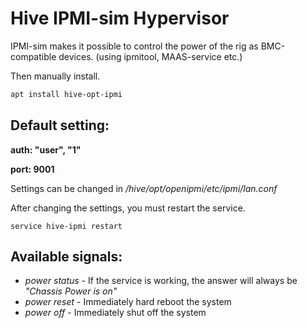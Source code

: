 # Hive IPMI-sim Hypervisor

IPMI-sim makes it possible to control the power of the rig as BMC-compatible devices.
(using ipmitool, MAAS-service etc.)

Then manually install.
```bash
apt install hive-opt-ipmi
```

## Default setting:

**auth: "user", "1"**

**port: 9001**

Settings can be changed in */hive/opt/openipmi/etc/ipmi/lan.conf*

After changing the settings, you must restart the service.
```
service hive-ipmi restart
```

## Available signals:

* *power status* - If the service is working, the answer will always be *"Chassis Power is on"*
* *power reset* - Immediately hard reboot the system
* *power off* - Immediately shut off the system

